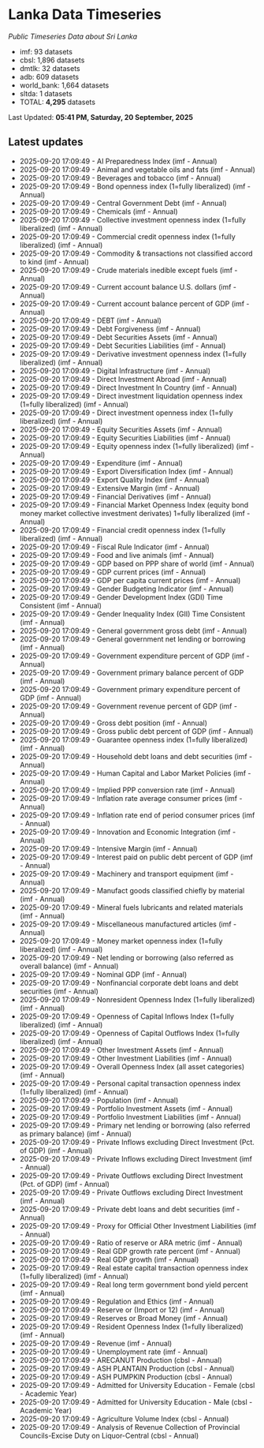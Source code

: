 # Lanka Data Timeseries
*Public Timeseries Data about Sri Lanka*

* imf: 93 datasets
* cbsl: 1,896 datasets
* dmtlk: 32 datasets
* adb: 609 datasets
* world_bank: 1,664 datasets
* sltda: 1 datasets
* TOTAL: **4,295** datasets

Last Updated: **05:41 PM, Saturday, 20 September, 2025**

## Latest updates

* 2025-09-20 17:09:49 - AI Preparedness Index (imf - Annual)
* 2025-09-20 17:09:49 - Animal and vegetable oils and fats (imf - Annual)
* 2025-09-20 17:09:49 - Beverages and tobacco (imf - Annual)
* 2025-09-20 17:09:49 - Bond openness index (1=fully liberalized) (imf - Annual)
* 2025-09-20 17:09:49 - Central Government Debt (imf - Annual)
* 2025-09-20 17:09:49 - Chemicals (imf - Annual)
* 2025-09-20 17:09:49 - Collective investment openness index (1=fully liberalized) (imf - Annual)
* 2025-09-20 17:09:49 - Commercial credit openness index (1=fully liberalized) (imf - Annual)
* 2025-09-20 17:09:49 - Commodity & transactions not classified accord to kind (imf - Annual)
* 2025-09-20 17:09:49 - Crude materials inedible except fuels (imf - Annual)
* 2025-09-20 17:09:49 - Current account balance U.S. dollars (imf - Annual)
* 2025-09-20 17:09:49 - Current account balance percent of GDP (imf - Annual)
* 2025-09-20 17:09:49 - DEBT (imf - Annual)
* 2025-09-20 17:09:49 - Debt Forgiveness (imf - Annual)
* 2025-09-20 17:09:49 - Debt Securities Assets (imf - Annual)
* 2025-09-20 17:09:49 - Debt Securities Liabilities (imf - Annual)
* 2025-09-20 17:09:49 - Derivative investment openness index (1=fully liberalized) (imf - Annual)
* 2025-09-20 17:09:49 - Digital Infrastructure (imf - Annual)
* 2025-09-20 17:09:49 - Direct Investment Abroad (imf - Annual)
* 2025-09-20 17:09:49 - Direct Investment In Country (imf - Annual)
* 2025-09-20 17:09:49 - Direct investment liquidation openness index (1=fully liberalized) (imf - Annual)
* 2025-09-20 17:09:49 - Direct investment openness index (1=fully liberalized) (imf - Annual)
* 2025-09-20 17:09:49 - Equity Securities Assets (imf - Annual)
* 2025-09-20 17:09:49 - Equity Securities Liabilities (imf - Annual)
* 2025-09-20 17:09:49 - Equity openness index (1=fully liberalized) (imf - Annual)
* 2025-09-20 17:09:49 - Expenditure (imf - Annual)
* 2025-09-20 17:09:49 - Export Diversification Index (imf - Annual)
* 2025-09-20 17:09:49 - Export Quality Index (imf - Annual)
* 2025-09-20 17:09:49 - Extensive Margin (imf - Annual)
* 2025-09-20 17:09:49 - Financial Derivatives (imf - Annual)
* 2025-09-20 17:09:49 - Financial Market Openness Index (equity bond money market collective investment derivates) 1=fully liberalized (imf - Annual)
* 2025-09-20 17:09:49 - Financial credit openness index (1=fully liberalized) (imf - Annual)
* 2025-09-20 17:09:49 - Fiscal Rule Indicator (imf - Annual)
* 2025-09-20 17:09:49 - Food and live animals (imf - Annual)
* 2025-09-20 17:09:49 - GDP based on PPP share of world (imf - Annual)
* 2025-09-20 17:09:49 - GDP current prices (imf - Annual)
* 2025-09-20 17:09:49 - GDP per capita current prices (imf - Annual)
* 2025-09-20 17:09:49 - Gender Budgeting Indicator (imf - Annual)
* 2025-09-20 17:09:49 - Gender Development Index (GDI) Time Consistent (imf - Annual)
* 2025-09-20 17:09:49 - Gender Inequality Index (GII) Time Consistent (imf - Annual)
* 2025-09-20 17:09:49 - General government gross debt (imf - Annual)
* 2025-09-20 17:09:49 - General government net lending or borrowing (imf - Annual)
* 2025-09-20 17:09:49 - Government expenditure percent of GDP (imf - Annual)
* 2025-09-20 17:09:49 - Government primary balance percent of GDP (imf - Annual)
* 2025-09-20 17:09:49 - Government primary expenditure percent of GDP (imf - Annual)
* 2025-09-20 17:09:49 - Government revenue percent of GDP (imf - Annual)
* 2025-09-20 17:09:49 - Gross debt position (imf - Annual)
* 2025-09-20 17:09:49 - Gross public debt percent of GDP (imf - Annual)
* 2025-09-20 17:09:49 - Guarantee openness index (1=fully liberalized) (imf - Annual)
* 2025-09-20 17:09:49 - Household debt loans and debt securities (imf - Annual)
* 2025-09-20 17:09:49 - Human Capital and Labor Market Policies (imf - Annual)
* 2025-09-20 17:09:49 - Implied PPP conversion rate (imf - Annual)
* 2025-09-20 17:09:49 - Inflation rate average consumer prices (imf - Annual)
* 2025-09-20 17:09:49 - Inflation rate end of period consumer prices (imf - Annual)
* 2025-09-20 17:09:49 - Innovation and Economic Integration (imf - Annual)
* 2025-09-20 17:09:49 - Intensive Margin (imf - Annual)
* 2025-09-20 17:09:49 - Interest paid on public debt percent of GDP (imf - Annual)
* 2025-09-20 17:09:49 - Machinery and transport equipment (imf - Annual)
* 2025-09-20 17:09:49 - Manufact goods classified chiefly by material (imf - Annual)
* 2025-09-20 17:09:49 - Mineral fuels lubricants and related materials (imf - Annual)
* 2025-09-20 17:09:49 - Miscellaneous manufactured articles (imf - Annual)
* 2025-09-20 17:09:49 - Money market openness index (1=fully liberalized) (imf - Annual)
* 2025-09-20 17:09:49 - Net lending or borrowing (also referred as overall balance) (imf - Annual)
* 2025-09-20 17:09:49 - Nominal GDP (imf - Annual)
* 2025-09-20 17:09:49 - Nonfinancial corporate debt loans and debt securities (imf - Annual)
* 2025-09-20 17:09:49 - Nonresident Openness Index (1=fully liberalized) (imf - Annual)
* 2025-09-20 17:09:49 - Openness of Capital Inflows Index (1=fully liberalized) (imf - Annual)
* 2025-09-20 17:09:49 - Openness of Capital Outflows Index (1=fully liberalized) (imf - Annual)
* 2025-09-20 17:09:49 - Other Investment Assets (imf - Annual)
* 2025-09-20 17:09:49 - Other Investment Liabilities (imf - Annual)
* 2025-09-20 17:09:49 - Overall Openness Index (all asset categories) (imf - Annual)
* 2025-09-20 17:09:49 - Personal capital transaction openness index (1=fully liberalized) (imf - Annual)
* 2025-09-20 17:09:49 - Population (imf - Annual)
* 2025-09-20 17:09:49 - Portfolio Investment Assets (imf - Annual)
* 2025-09-20 17:09:49 - Portfolio Investment Liabilities (imf - Annual)
* 2025-09-20 17:09:49 - Primary net lending or borrowing (also referred as primary balance) (imf - Annual)
* 2025-09-20 17:09:49 - Private Inflows excluding Direct Investment (Pct. of GDP) (imf - Annual)
* 2025-09-20 17:09:49 - Private Inflows excluding Direct Investment (imf - Annual)
* 2025-09-20 17:09:49 - Private Outflows excluding Direct Investment (Pct. of GDP) (imf - Annual)
* 2025-09-20 17:09:49 - Private Outflows excluding Direct Investment (imf - Annual)
* 2025-09-20 17:09:49 - Private debt loans and debt securities (imf - Annual)
* 2025-09-20 17:09:49 - Proxy for Official Other Investment Liabilities (imf - Annual)
* 2025-09-20 17:09:49 - Ratio of reserve or ARA metric (imf - Annual)
* 2025-09-20 17:09:49 - Real GDP growth rate percent (imf - Annual)
* 2025-09-20 17:09:49 - Real GDP growth (imf - Annual)
* 2025-09-20 17:09:49 - Real estate capital transaction openness index (1=fully liberalized) (imf - Annual)
* 2025-09-20 17:09:49 - Real long term government bond yield percent (imf - Annual)
* 2025-09-20 17:09:49 - Regulation and Ethics (imf - Annual)
* 2025-09-20 17:09:49 - Reserve or (Import or 12) (imf - Annual)
* 2025-09-20 17:09:49 - Reserves or Broad Money (imf - Annual)
* 2025-09-20 17:09:49 - Resident Openness Index (1=fully liberalized) (imf - Annual)
* 2025-09-20 17:09:49 - Revenue (imf - Annual)
* 2025-09-20 17:09:49 - Unemployment rate (imf - Annual)
* 2025-09-20 17:09:49 - ARECANUT Production (cbsl - Annual)
* 2025-09-20 17:09:49 - ASH PLANTAIN Production (cbsl - Annual)
* 2025-09-20 17:09:49 - ASH PUMPKIN Production (cbsl - Annual)
* 2025-09-20 17:09:49 - Admitted for University Education - Female (cbsl - Academic Year)
* 2025-09-20 17:09:49 - Admitted for University Education - Male (cbsl - Academic Year)
* 2025-09-20 17:09:49 - Agriculture Volume Index (cbsl - Annual)
* 2025-09-20 17:09:49 - Analysis of Revenue Collection of Provincial Councils-Excise Duty on Liquor-Central (cbsl - Annual)